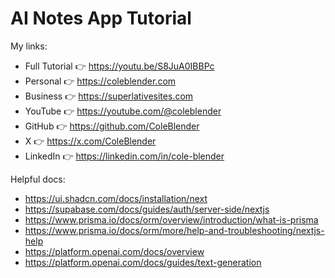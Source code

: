 # AI Notes App Tutorial

My links:

- Full Tutorial 👉 https://youtu.be/S8JuA0IBBPc
- Personal 👉 https://coleblender.com
- Business 👉 https://superlativesites.com
- YouTube 👉 https://youtube.com/@coleblender
- GitHub 👉 https://github.com/ColeBlender
- X 👉 https://x.com/ColeBlender
- LinkedIn 👉 https://linkedin.com/in/cole-blender

Helpful docs:

- https://ui.shadcn.com/docs/installation/next
- https://supabase.com/docs/guides/auth/server-side/nextjs
- https://www.prisma.io/docs/orm/overview/introduction/what-is-prisma
- https://www.prisma.io/docs/orm/more/help-and-troubleshooting/nextjs-help
- https://platform.openai.com/docs/overview
- https://platform.openai.com/docs/guides/text-generation
